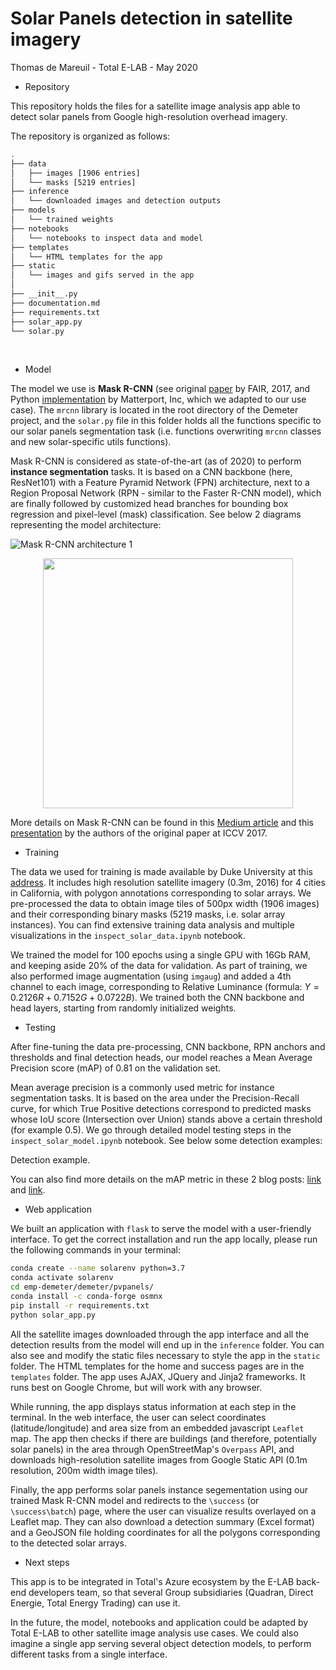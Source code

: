 # Solar Panels detection in satellite imagery
Thomas de Mareuil - Total E-LAB - May 2020
<br>

* Repository

This repository holds the files for a satellite image analysis app able to detect solar panels from Google high-resolution overhead imagery.

The repository is organized as follows:
```bash
.
├── data
│   ├── images [1906 entries]
│   └── masks [5219 entries]
├── inference
│   └── downloaded images and detection outputs
├── models
│   └── trained weights
├── notebooks
│   └── notebooks to inspect data and model
├── templates
│   └── HTML templates for the app
├── static
│   └── images and gifs served in the app
│
├── __init__.py
├── documentation.md
├── requirements.txt
├── solar_app.py
└── solar.py
```
<br>

* Model

The model we use is **Mask R-CNN** (see original [paper](https://arxiv.org/abs/1703.06870) by FAIR, 2017, and Python [implementation](https://github.com/matterport/Mask_RCNN) by Matterport, Inc, which we adapted to our use case). The `mrcnn` library is located in the root directory of the Demeter project, and the `solar.py` file in this folder holds all the functions specific to our solar panels segmentation task (i.e. functions overwriting `mrcnn` classes and new solar-specific utils functions).

Mask R-CNN is considered as state-of-the-art (as of 2020) to perform **instance segmentation** tasks. It is based on a CNN backbone (here, ResNet101) with a Feature Pyramid Network (FPN) architecture, next to a Region Proposal Network (RPN - similar to the Faster R-CNN model), which are finally followed by customized head branches for bounding box regression and pixel-level (mask) classification. See below 2 diagrams representing the model architecture:

![Mask R-CNN architecture 1](https://miro.medium.com/max/3240/1*M_ZhHp8OXzWxEsfWu2e5EA.png)

<center><img align="center" height="400" src="https://www.researchgate.net/profile/Lukasz_Bienias/publication/337795870/figure/fig2/AS:834563236429826@1575986789511/The-structure-of-the-Mask-R-CNN-architecture.png"></center>

More details on Mask R-CNN can be found in this [Medium article](https://medium.com/@jonathan_hui/image-segmentation-with-mask-r-cnn-ebe6d793272) and this [presentation](https://www.slideshare.net/windmdk/mask-rcnn) by the authors of the original paper at ICCV 2017.
<br>

* Training

The data we used for training is made available by Duke University at this [address](https://figshare.com/collections/Full_Collection_Distributed_Solar_Photovoltaic_Array_Location_and_Extent_Data_Set_for_Remote_Sensing_Object_Identification/3255643). It includes high resolution satellite imagery (0.3m, 2016) for 4 cities in California, with polygon annotations corresponding to solar arrays. We pre-processed the data to obtain image tiles of 500px width (1906 images) and their corresponding binary masks (5219 masks, i.e. solar array instances). You can find extensive training data analysis and multiple visualizations in the `inspect_solar_data.ipynb` notebook.

We trained the model for 100 epochs using a single GPU with 16Gb RAM, and keeping aside 20% of the data for validation. As part of training, we also performed image augmentation (using `imgaug`) and added a 4th channel to each image, corresponding to Relative Luminance (formula: $Y=0.2126R+0.7152G+0.0722B$). We trained both the CNN backbone and head layers, starting from randomly initialized weights.
<br>

* Testing

After fine-tuning the data pre-processing, CNN backbone, RPN anchors and thresholds and final detection heads, our model reaches a Mean Average Precision score (mAP) of 0.81 on the validation set.

Mean average precision is a commonly used metric for instance segmentation tasks. It is based on the area under the Precision-Recall curve, for which True Positive detections correspond to predicted masks whose IoU score (Intersection over Union) stands above a certain threshold (for example 0.5). We go through detailed model testing steps in the `inspect_solar_model.ipynb` notebook. See below some detection examples:

Detection example.

You can also find more details on the mAP metric in these 2 blog posts: [link](https://www.jeremyjordan.me/evaluating-image-segmentation-models/) and [link](https://towardsdatascience.com/breaking-down-mean-average-precision-map-ae462f623a52).
<br>

* Web application

We built an application with `flask` to serve the model with a user-friendly interface. To get the correct installation and run the app locally, please run the following commands in your terminal:
```bash
conda create --name solarenv python=3.7
conda activate solarenv
cd emp-demeter/demeter/pvpanels/
conda install -c conda-forge osmnx
pip install -r requirements.txt
python solar_app.py
```

All the satellite images downloaded through the app interface and all the detection results from the model will end up in the `inference` folder. You can also see and modify the static files necessary to style the app in the `static` folder. The HTML templates for the home and success pages are in the `templates` folder. The app uses AJAX, JQuery and Jinja2 frameworks. It runs best on Google Chrome, but will work with any browser.

While running, the app displays status information at each step in the terminal. In the web interface, the user can select coordinates (latitude/longitude) and area size from an embedded javascript `Leaflet` map. The app then checks if there are buildings (and therefore, potentially solar panels) in the area through OpenStreetMap's `Overpass` API, and downloads high-resolution satellite images from Google Static API (0.1m resolution, 200m width image tiles).

Finally, the app performs solar panels instance segementation using our trained Mask R-CNN model and redirects to the `\success` (or `\success\batch`) page, where the user can visualize results overlayed on a Leaflet map. They can also download a detection summary (Excel format) and a GeoJSON file holding coordinates for all the polygons corresponding to the detected solar arrays.
<br>

* Next steps

This app is to be integrated in Total's Azure ecosystem by the E-LAB back-end developers team, so that several Group subsidiaries (Quadran, Direct Energie, Total Energy Trading) can use it.

In the future, the model, notebooks and application could be adapted by Total E-LAB to other satellite image analysis use cases. We could also imagine a single app serving several object detection models, to perform different tasks from a single interface.
